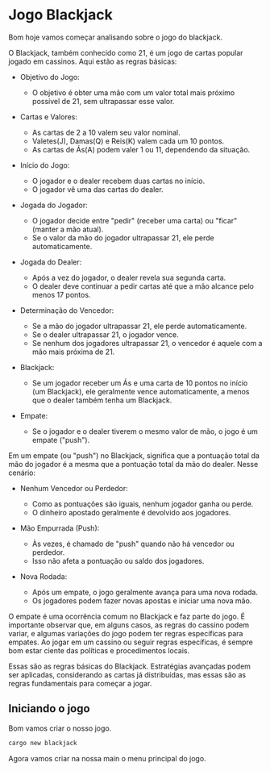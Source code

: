 # Jogo Blackjack

Bom hoje vamos começar analisando sobre o jogo do blackjack.

O Blackjack, também conhecido como 21, é um jogo de cartas popular jogado em cassinos. Aqui estão as regras básicas:

* Objetivo do Jogo:
  *  O objetivo é obter uma mão com um valor total mais próximo possível de 21, sem ultrapassar esse valor.

* Cartas e Valores:
  *  As cartas de 2 a 10 valem seu valor nominal.
  *  Valetes(J), Damas(Q) e Reis(K) valem cada um 10 pontos.
  *  As cartas de Ás(A) podem valer 1 ou 11, dependendo da situação.

* Início do Jogo:
  *  O jogador e o dealer recebem duas cartas no início.
  *  O jogador vê uma das cartas do dealer.

* Jogada do Jogador:
  *  O jogador decide entre "pedir" (receber uma carta) ou "ficar" (manter a mão atual).
  *  Se o valor da mão do jogador ultrapassar 21, ele perde automaticamente.

* Jogada do Dealer:
  *  Após a vez do jogador, o dealer revela sua segunda carta.
  *  O dealer deve continuar a pedir cartas até que a mão alcance pelo menos 17 pontos.

* Determinação do Vencedor:
  *  Se a mão do jogador ultrapassar 21, ele perde automaticamente.
  *  Se o dealer ultrapassar 21, o jogador vence.
  *  Se nenhum dos jogadores ultrapassar 21, o vencedor é aquele com a mão mais próxima de 21.

* Blackjack:
  *  Se um jogador receber um Ás e uma carta de 10 pontos no início (um Blackjack), ele geralmente vence automaticamente, a menos que o dealer também tenha um Blackjack.

* Empate:
  *  Se o jogador e o dealer tiverem o mesmo valor de mão, o jogo é um empate ("push").

Em um empate (ou "push") no Blackjack, significa que a pontuação total da mão do jogador é a mesma que a pontuação total da mão do dealer. Nesse cenário:

* Nenhum Vencedor ou Perdedor:
  *  Como as pontuações são iguais, nenhum jogador ganha ou perde.
  *  O dinheiro apostado geralmente é devolvido aos jogadores.

* Mão Empurrada (Push):
  *  Às vezes, é chamado de "push" quando não há vencedor ou perdedor.
  *  Isso não afeta a pontuação ou saldo dos jogadores.

* Nova Rodada:
  *  Após um empate, o jogo geralmente avança para uma nova rodada.
  *  Os jogadores podem fazer novas apostas e iniciar uma nova mão.

O empate é uma ocorrência comum no Blackjack e faz parte do jogo. É importante observar que, em alguns casos, as regras do cassino podem variar, e algumas variações do jogo podem ter regras específicas para empates. Ao jogar em um cassino ou seguir regras específicas, é sempre bom estar ciente das políticas e procedimentos locais.

Essas são as regras básicas do Blackjack. Estratégias avançadas podem ser aplicadas, considerando as cartas já distribuídas, mas essas são as regras fundamentais para começar a jogar.

## Iniciando o jogo

Bom vamos criar o nosso jogo.

```bash
cargo new blackjack
```

Agora vamos criar na nossa main o menu principal do jogo.
